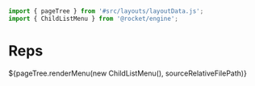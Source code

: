 ```js server


import { pageTree } from '#src/layouts/layoutData.js';
import { ChildListMenu } from '@rocket/engine';
```

# Reps

<div>${pageTree.renderMenu(new ChildListMenu(), sourceRelativeFilePath)}</div>